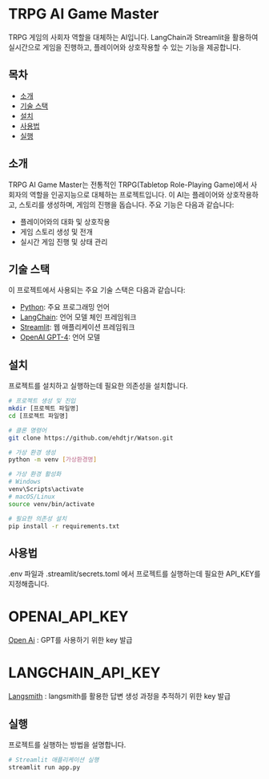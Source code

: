# TRPG AI Game Master

TRPG 게임의 사회자 역할을 대체하는 AI입니다. LangChain과 Streamlit을 활용하여 실시간으로 게임을 진행하고, 플레이어와 상호작용할 수 있는 기능을 제공합니다.

## 목차

- [소개](#소개)
- [기술 스택](#기술-스택)
- [설치](#설치)
- [사용법](#사용법)
- [실행](#실행)


## 소개

TRPG AI Game Master는 전통적인 TRPG(Tabletop Role-Playing Game)에서 사회자의 역할을 인공지능으로 대체하는 프로젝트입니다. 이 AI는 플레이어와 상호작용하고, 스토리를 생성하며, 게임의 진행을 돕습니다. 주요 기능은 다음과 같습니다:
- 플레이어와의 대화 및 상호작용
- 게임 스토리 생성 및 전개
- 실시간 게임 진행 및 상태 관리

## 기술 스택

이 프로젝트에서 사용되는 주요 기술 스택은 다음과 같습니다:
- [Python](https://www.python.org/): 주요 프로그래밍 언어
- [LangChain](https://langchain.com/): 언어 모델 체인 프레임워크
- [Streamlit](https://streamlit.io/): 웹 애플리케이션 프레임워크
- [OpenAI GPT-4](https://openai.com/research/gpt-4): 언어 모델

## 설치

프로젝트를 설치하고 실행하는데 필요한 의존성을 설치합니다.

```bash
# 프로젝트 생성 및 진입
mkdir [프로젝트 파일명]
cd [프로젝트 파일명]

# 클론 명령어
git clone https://github.com/ehdtjr/Watson.git

# 가상 환경 생성
python -m venv [가상환경명]

# 가상 환경 활성화
# Windows
venv\Scripts\activate
# macOS/Linux
source venv/bin/activate

# 필요한 의존성 설치
pip install -r requirements.txt
```

## 사용법
.env 파일과 .streamlit/secrets.toml 에서 프로젝트를 실행하는데 필요한 API_KEY를 지정해줍니다.

# OPENAI_API_KEY
[Open Ai](https://platform.openai.com/api-keys) : GPT를 사용하기 위한 key 발급

# LANGCHAIN_API_KEY
[Langsmith](https://smith.langchain.com/o/77c5a6a5-2792-56e1-ac37-fe1d529f8673/settings) : langsmith를 활용한 답변 생성 과정을 추적하기 위한 key 발급



## 실행

프로젝트를 실행하는 방법을 설명합니다.

```bash
# Streamlit 애플리케이션 실행
streamlit run app.py
